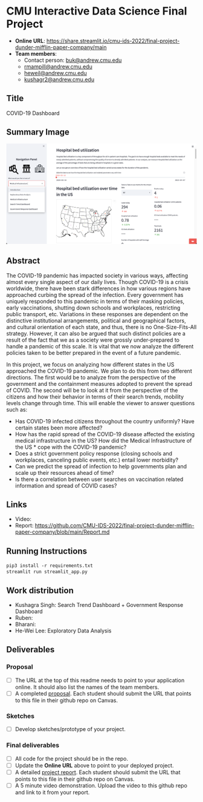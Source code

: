 # CMU Interactive Data Science Final Project

* **Online URL**: https://share.streamlit.io/cmu-ids-2022/final-project-dunder-mifflin-paper-company/main
* **Team members**:
  * Contact person: buk@andrew.cmu.edu
  * rmampill@andrew.cmu.edu
  * heweil@andrew.cmu.edu
  * kushagr2@andrew.cmu.edu

## Title
COVID-19 Dashboard

## Summary Image
![summary image](https://github.com/CMU-IDS-2022/final-project-dunder-mifflin-paper-company/blob/main/images/summary-image.png)

## Abstract
The COVID-19 pandemic has impacted society in various ways, affecting almost every single aspect of our daily lives. Though COVID-19 is a crisis worldwide, there have been stark differences in how various regions have approached curbing the spread of the infection. Every government has uniquely responded to this pandemic in terms of their masking policies, early vaccinations, shutting down schools and workplaces, restricting public transport, etc. Variations in these responses are dependent on the distinctive institutional arrangements, political and geographical factors, and cultural orientation of each state, and thus, there is no One-Size-Fits-All strategy. However, it can also be argued that such distinct policies are a result of the fact that we as a society were grossly under-prepared to handle a pandemic of this scale. It is vital that we now analyze the different policies taken to be better prepared in the event of a future pandemic.

In this project, we focus on analyzing how different states in the US approached the COVID-19 pandemic. We plan to do this from two different directions. The first would be to analyze from the perspective of the government and the containment measures adopted to prevent the spread of COVID. The second will be to look at it from the perspective of the citizens and how their behavior in terms of their search trends, mobility levels change through time. This will enable the viewer to answer questions such as:

* Has COVID-19 infected citizens throughout the country uniformly? Have certain states been more affected?
* How has the rapid spread of the COVID-19 disease affected the existing medical infrastructure in the US? How did the Medical Infrastructure of the US * cope with the COVID-19 pandemic?
* Does a strict government policy response (closing schools and workplaces, canceling public events, etc.) entail lower morbidity?
* Can we predict the spread of infection to help governments plan and scale up their resources ahead of time?
* Is there a correlation between user searches on vaccination related information and spread of COVID cases?


## Links
* Video: 
* Report: https://github.com/CMU-IDS-2022/final-project-dunder-mifflin-paper-company/blob/main/Report.md

## Running Instructions
```
pip3 install -r requirements.txt
streamlit run streamlit_app.py
```

## Work distribution

* Kushagra Singh: Search Trend Dashboard + Government Response Dashboard
* Ruben:
* Bharani:
* He-Wei Lee: Exploratory Data Analysis


## Deliverables

### Proposal

- [ ] The URL at the top of this readme needs to point to your application online. It should also list the names of the team members.
- [ ] A completed [proposal](Proposal.md). Each student should submit the URL that points to this file in their github repo on Canvas.

### Sketches

- [ ] Develop sketches/prototype of your project.

### Final deliverables

- [ ] All code for the project should be in the repo.
- [ ] Update the **Online URL** above to point to your deployed project.
- [ ] A detailed [project report](Report.md).  Each student should submit the URL that points to this file in their github repo on Canvas.
- [ ] A 5 minute video demonstration.  Upload the video to this github repo and link to it from your report.
